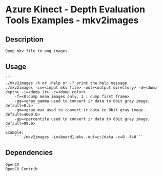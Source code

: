 # Azure Kinect - Depth Evaluation Tools Examples - mkv2images

## Description

	Dump mkv file to png images.

## Usage
    
	```
    ./mkv2images -h or -help or -? print the help message
    ./mkv2images -in=<input mkv file> -out=<output directory> -d=<dump depth> -i=<dump ir> -c=<dump color>
		-f=<0:dump mean images only, 1 : dump first frame>
		-gg=<gray_gamma used to convert ir data to 8bit gray image. default=0.5>
		-gm=<gray_max used to convert ir data to 8bit gray image. default=4000.0>
		-gp=<percentile used to convert ir data to 8bit gray image. default=99.0>
	```
    Example:
		```./mkv2images -in=board1.mkv -out=c:/data -c=0 -f=0```

## Dependencies 

	OpenCV
	OpenCV Contrib